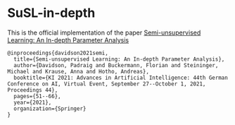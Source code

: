 # SuSL-in-depth

This is the official implementation of the paper [Semi-unsupervised Learning: An In-depth Parameter Analysis](https://link.springer.com/chapter/10.1007/978-3-030-87626-5_5)

```
@inproceedings{davidson2021semi,
  title={Semi-unsupervised Learning: An In-depth Parameter Analysis},
  author={Davidson, Padraig and Buckermann, Florian and Steininger, Michael and Krause, Anna and Hotho, Andreas},
  booktitle={KI 2021: Advances in Artificial Intelligence: 44th German Conference on AI, Virtual Event, September 27--October 1, 2021, Proceedings 44},
  pages={51--66},
  year={2021},
  organization={Springer}
}
```